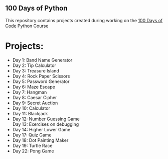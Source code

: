 ## 100 Days of Python
This repository contains projects created during working on the <a href="https://www.udemy.com/course/100-days-of-code/">100 Days of Code</a> Python Course

# Projects:
- Day 1: Band Name Generator
- Day 2: Tip Calculator
- Day 3: Treasure Island
- Day 4: Rock Paper Scissors
- Day 5: Password Generator
- Day 6: Maze Escape
- Day 7: Hangman
- Day 8: Caesar Cipher
- Day 9: Secret Auction
- Day 10: Calculator
- Day 11: Blackjack
- Day 12: Number Guessing Game <br>
Day 13: Exercises on debugging
- Day 14: Higher Lower Game
- Day 17: Quiz Game
- Day 18: Dot Painting Maker
- Day 19: Turtle Race
- Day 22: Pong Game
